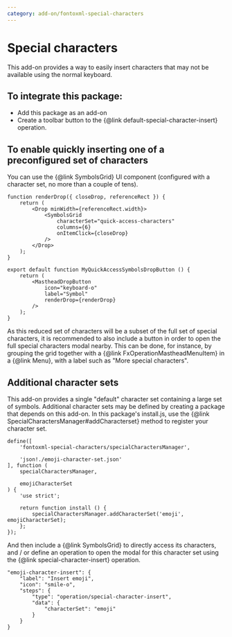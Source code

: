 ```yaml
---
category: add-on/fontoxml-special-characters
---
```


# Special characters

This add-on provides a way to easily insert characters that may not be available using the normal keyboard.

## To integrate this package:

* Add this package as an add-on
* Create a toolbar button to the {@link default-special-character-insert} operation.

## To enable quickly inserting one of a preconfigured set of characters
You can use the {@link SymbolsGrid} UI component (configured with a character set, no more than a couple of tens).

```
function renderDrop({ closeDrop, referenceRect }) {
	return (
		<Drop minWidth={referenceRect.width}>
			<SymbolsGrid
				characterSet="quick-access-characters"
				columns={6}
				onItemClick={closeDrop}
			/>
		</Drop>
	);
}

export default function MyQuickAccessSymbolsDropButton () {
	return (
		<MastheadDropButton
			icon="keyboard-o"
			label="Symbol"
			renderDrop={renderDrop}
		/>
	);
}
```

As this reduced set of characters will be a subset of the full set of special characters, it is recommended to also
include a button in order to open the full special characters modal nearby. This can be done, for instance, by grouping
the grid together with a {@link FxOperationMastheadMenuItem} in a {@link Menu}, with a label such as "More special
characters".

## Additional character sets

This add-on provides a single "default" character set containing a large set of symbols. Additional character sets
may be defined by creating a package that depends on this add-on. In this package's install.js, use the
{@link SpecialCharactersManager#addCharacterset} method to register your character set.

```
define([
	'fontoxml-special-characters/specialCharactersManager',

	'json!./emoji-character-set.json'
], function (
	specialCharactersManager,

	emojiCharacterSet
) {
	'use strict';

	return function install () {
		specialCharactersManager.addCharacterSet('emoji', emojiCharacterSet);
	};
});
```

And then include a {@link SymbolsGrid} to directly access its characters, and / or define an operation to open the modal
for this character set using the {@link special-character-insert} operation.


```
"emoji-character-insert": {
	"label": "Insert emoji",
	"icon": "smile-o",
	"steps": {
		"type": "operation/special-character-insert",
		"data": {
			"characterSet": "emoji"
		}
	}
}
```
